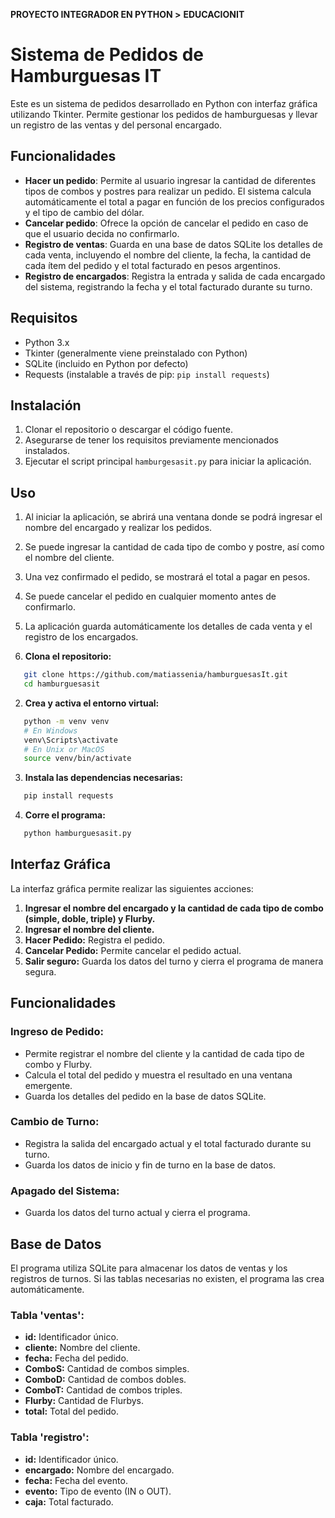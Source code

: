 **PROYECTO INTEGRADOR EN PYTHON >** 
**EDUCACIONIT**

# Sistema de Pedidos de Hamburguesas IT

Este es un sistema de pedidos desarrollado en Python con interfaz gráfica utilizando Tkinter. Permite gestionar los pedidos de hamburguesas y llevar un registro de las ventas y del personal encargado.

## Funcionalidades

- **Hacer un pedido**: Permite al usuario ingresar la cantidad de diferentes tipos de combos y postres para realizar un pedido. El sistema calcula automáticamente el total a pagar en función de los precios configurados y el tipo de cambio del dólar.
- **Cancelar pedido**: Ofrece la opción de cancelar el pedido en caso de que el usuario decida no confirmarlo.
- **Registro de ventas**: Guarda en una base de datos SQLite los detalles de cada venta, incluyendo el nombre del cliente, la fecha, la cantidad de cada ítem del pedido y el total facturado en pesos argentinos.
- **Registro de encargados**: Registra la entrada y salida de cada encargado del sistema, registrando la fecha y el total facturado durante su turno.

## Requisitos

- Python 3.x
- Tkinter (generalmente viene preinstalado con Python)
- SQLite (incluido en Python por defecto)
- Requests (instalable a través de pip: `pip install requests`)

## Instalación

1. Clonar el repositorio o descargar el código fuente.
2. Asegurarse de tener los requisitos previamente mencionados instalados.
3. Ejecutar el script principal `hamburgesasit.py` para iniciar la aplicación.

## Uso

1. Al iniciar la aplicación, se abrirá una ventana donde se podrá ingresar el nombre del encargado y realizar los pedidos.
2. Se puede ingresar la cantidad de cada tipo de combo y postre, así como el nombre del cliente.
3. Una vez confirmado el pedido, se mostrará el total a pagar en pesos.
4. Se puede cancelar el pedido en cualquier momento antes de confirmarlo.
5. La aplicación guarda automáticamente los detalles de cada venta y el registro de los encargados.

1. **Clona el repositorio:**
```bash
   git clone https://github.com/matiassenia/hamburguesasIt.git
   cd hamburguesasit
```

2. **Crea y activa el entorno virtual:**

```bash
   python -m venv venv
   # En Windows
   venv\Scripts\activate
   # En Unix or MacOS
   source venv/bin/activate
```

3. **Instala las dependencias necesarias:**

```bash
   pip install requests
```

4. **Corre el programa:**

```bash
   python hamburguesasit.py

```

## Interfaz Gráfica

La interfaz gráfica permite realizar las siguientes acciones:

1. **Ingresar el nombre del encargado y la cantidad de cada tipo de combo (simple, doble, triple) y Flurby.**
2. **Ingresar el nombre del cliente.**
3. **Hacer Pedido:** Registra el pedido.
4. **Cancelar Pedido:** Permite cancelar el pedido actual.
5. **Salir seguro:** Guarda los datos del turno y cierra el programa de manera segura.

## Funcionalidades

### Ingreso de Pedido:

- Permite registrar el nombre del cliente y la cantidad de cada tipo de combo y Flurby.
- Calcula el total del pedido y muestra el resultado en una ventana emergente.
- Guarda los detalles del pedido en la base de datos SQLite.

### Cambio de Turno:

- Registra la salida del encargado actual y el total facturado durante su turno.
- Guarda los datos de inicio y fin de turno en la base de datos.

### Apagado del Sistema:

- Guarda los datos del turno actual y cierra el programa.

## Base de Datos

El programa utiliza SQLite para almacenar los datos de ventas y los registros de turnos. Si las tablas necesarias no existen, el programa las crea automáticamente.

### Tabla 'ventas':

- **id:** Identificador único.
- **cliente:** Nombre del cliente.
- **fecha:** Fecha del pedido.
- **ComboS:** Cantidad de combos simples.
- **ComboD:** Cantidad de combos dobles.
- **ComboT:** Cantidad de combos triples.
- **Flurby:** Cantidad de Flurbys.
- **total:** Total del pedido.

### Tabla 'registro':

- **id:** Identificador único.
- **encargado:** Nombre del encargado.
- **fecha:** Fecha del evento.
- **evento:** Tipo de evento (IN o OUT).
- **caja:** Total facturado.





